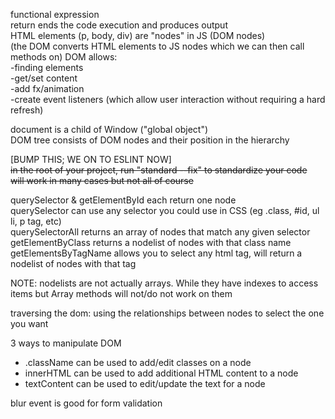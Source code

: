 functional expression  
return ends the code execution and produces output  
HTML elements (p, body, div) are "nodes" in JS (DOM nodes)  
(the DOM converts HTML elements to JS nodes which we can then call methods on)
DOM allows:  
  -finding elements  
  -get/set content  
  -add fx/animation  
  -create event listeners (which allow user interaction without requiring a hard refresh)  

document is a child of Window ("global object")  
DOM tree consists of DOM nodes and their position in the hierarchy  

[BUMP THIS; WE ON TO ESLINT NOW]  
~~in the root of your project, run "standard --fix" to standardize your code  
will work in many cases but not all of course~~

querySelector & getElementById each return one node  
querySelector can use any selector you could use in CSS (eg .class, #id, ul li, p tag, etc)  
querySelectorAll returns an array of nodes that match any given selector  
getElementByClass returns a nodelist of nodes with that class name  
getElementsByTagName allows you to select any html tag, will return a nodelist of nodes with that tag  

NOTE: nodelists are not actually arrays. While they have indexes to access items but Array methods will not/do not work on them

traversing the dom: using the relationships between nodes to select the one you want

3 ways to manipulate DOM  
- .className can be used to add/edit classes on a node
- innerHTML can be used to add additional HTML content to a node
- textContent can be used to edit/update the text for a node

blur event is good for form validation
